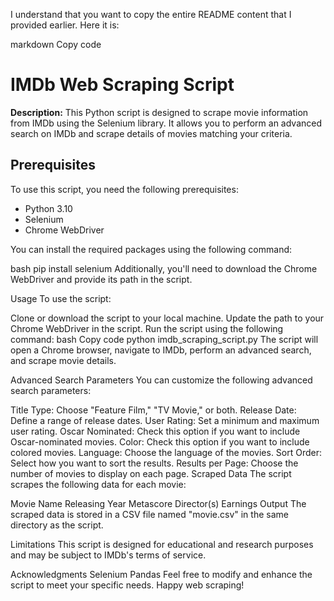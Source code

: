 
I understand that you want to copy the entire README content that I provided earlier. Here it is:

markdown
Copy code
# IMDb Web Scraping Script

**Description:** This Python script is designed to scrape movie information from IMDb using the Selenium library. It allows you to perform an advanced search on IMDb and scrape details of movies matching your criteria.

## Prerequisites

To use this script, you need the following prerequisites:

- Python 3.10
- Selenium
- Chrome WebDriver

You can install the required packages using the following command:

bash
pip install selenium
Additionally, you'll need to download the Chrome WebDriver and provide its path in the script.

Usage
To use the script:

Clone or download the script to your local machine.
Update the path to your Chrome WebDriver in the script.
Run the script using the following command:
bash
Copy code
python imdb_scraping_script.py
The script will open a Chrome browser, navigate to IMDb, perform an advanced search, and scrape movie details.

Advanced Search Parameters
You can customize the following advanced search parameters:

Title Type: Choose "Feature Film," "TV Movie," or both.
Release Date: Define a range of release dates.
User Rating: Set a minimum and maximum user rating.
Oscar Nominated: Check this option if you want to include Oscar-nominated movies.
Color: Check this option if you want to include colored movies.
Language: Choose the language of the movies.
Sort Order: Select how you want to sort the results.
Results per Page: Choose the number of movies to display on each page.
Scraped Data
The script scrapes the following data for each movie:

Movie Name
Releasing Year
Metascore
Director(s)
Earnings
Output
The scraped data is stored in a CSV file named "movie.csv" in the same directory as the script.

Limitations
This script is designed for educational and research purposes and may be subject to IMDb's terms of service.

Acknowledgments
Selenium
Pandas
Feel free to modify and enhance the script to meet your specific needs. Happy web scraping!
